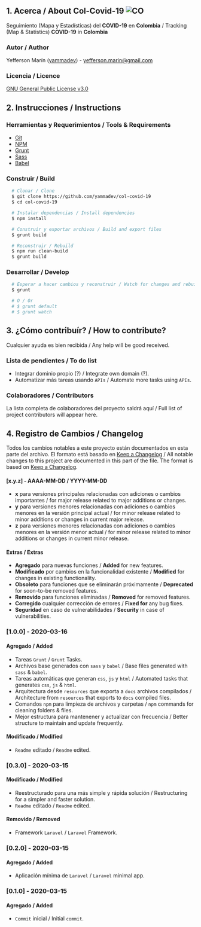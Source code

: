 ## 1. Acerca / About Col-Covid-19 ![CO](docs/assets/CO.png)
Seguimiento (Mapa y Estadísticas) del **COVID-19** en **Colombia** / Tracking (Map & Statistics) **COVID-19** in **Colombia**

### Autor / Author
Yefferson Marí­n ([yammadev](https://github.com/yammadev)) - yefferson.marin@gmail.com

### Licencia / Licence
[GNU General Public License v3.0](LICENSE)

## 2. Instrucciones / Instructions
### Herramientas y Requerimientos / Tools & Requirements
- [Git](https://git-scm.com/)
- [NPM](https://www.npmjs.com/)
- [Grunt](https://gruntjs.com/)
- [Sass](https://sass-lang.com/)
- [Babel](https://babeljs.io/)

### Construir / Build
```sh
  # Clonar / Clone
  $ git clone https://github.com/yammadev/col-covid-19
  $ cd col-covid-19

  # Instalar dependencias / Install dependencies
  $ npm install

  # Construir y exportar archivos / Build and export files
  $ grunt build

  # Reconstruir / Rebuild
  $ npm run clean-build
  $ grunt build
```

### Desarrollar / Develop
```bash
  # Esperar a hacer cambios y reconstruir / Watch for changes and rebuild
  $ grunt

  # O / Or
  # $ grunt default
  # $ grunt watch
```

## 3. ¿Cómo contribuír? / How to contribute?
Cualquier ayuda es bien recibida / Any help will be good received.

### Lista de pendientes / To do list
- Integrar dominio propio (?) / Integrate own domain (?).
- Automatizar más tareas usando `APIs` / Automate more tasks using `APIs`.

### Colaboradores / Contributors
La lista completa de colaboradores del proyecto saldrá aquí / Full list of project contributors will appear here.

## 4. Registro de Cambios / Changelog
Todos los cambios notables a este proyecto están documentados en esta parte del archivo. El formato está basado en [Keep a Changelog](http://keepachangelog.com/) / All notable changes to this project are documented in this part of the file. The format is based on [Keep a Changelog](http://keepachangelog.com/).

#### [x.y.z] - AAAA-MM-DD / YYYY-MM-DD
- **x** para versiones principales relacionadas con adiciones o cambios importantes / for major release related to major additions or changes.
- **y** para versiones menores relacionadas con adiciones o cambios menores en la versión principal actual / for minor release related to minor additions or changes in current major release.
- **z** para versiones menores relacionadas con adiciones o cambios menores en la versión menor actual / for minor release related to minor additions or changes in current minor release.

#### Extras / Extras
- **Agregado** para nuevas funciones / **Added** for new features.
- **Modificado** por cambios en la funcionalidad existente / **Modified** for changes in existing functionality.
- **Obsoleto** para funciones que se eliminarán próximamente / **Deprecated** for soon-to-be removed features.
- **Removido** para funciones eliminadas / **Removed** for removed features.
- **Corregido** cualquier corrección de errores / **Fixed for** any bug fixes.
- **Seguridad** en caso de vulnerabilidades / **Security** in case of vulnerabilities.

### [1.0.0] - 2020-03-16
#### Agregado / Added
- Tareas `Grunt` / `Grunt` Tasks.
- Archivos base generados con `sass` y `babel` / Base files generated with `sass` & `babel`.
- Tareas automáticas que generan `css`, `js` y `html` / Automated tasks that generates `css`, `js` & `html`.
- Arquitectura desde `resources` que exporta a `docs` archivos compilados / Architecture from `resources` that exports to `docs` compiled files.  
- Comandos `npm` para limpieza de archivos y carpetas / `npm` commands for cleaning folders & files.
- Mejor estructura para mantenener y actualizar con frecuencia / Better structure to maintain and update frequently.

#### Modificado / Modified
- `Readme` editado / `Readme` edited.

### [0.3.0] - 2020-03-15
#### Modificado / Modified
- Reestructurado para una más simple y rápida solución / Restructuring for a simpler and faster solution.
- `Readme` editado / `Readme` edited.

#### Removido / Removed
- Framework `Laravel` / `Laravel` Framework.

### [0.2.0] - 2020-03-15
#### Agregado / Added
- Aplicación mínima de `Laravel` / `Laravel` minimal app.

### [0.1.0] - 2020-03-15
#### Agregado / Added
- `Commit` inicial / Initial `commit`.
